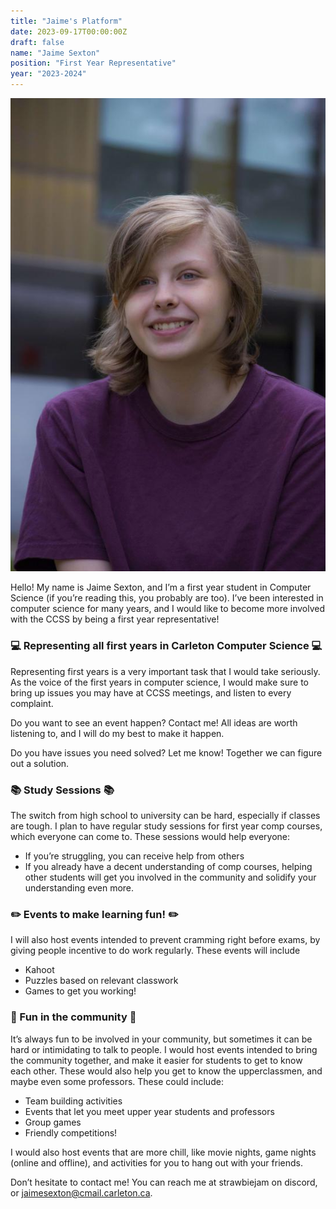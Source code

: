 ```yaml
---
title: "Jaime's Platform"
date: 2023-09-17T00:00:00Z
draft: false
name: "Jaime Sexton"
position: "First Year Representative"
year: "2023-2024"
---
```


![Jaime](/images/first_year_reps/2023/jaime.jpg)

Hello! My name is Jaime Sexton, and I’m a first year student in Computer Science (if you’re reading this, you probably are too). I’ve been interested in computer science for many years, and I would like to become more involved with the CCSS by being a first year representative!

### 💻 Representing all first years in Carleton Computer Science 💻

Representing first years is a very important task that I would take seriously. As the voice of the first years in computer science, I would make sure to bring up issues you may have at CCSS meetings, and listen to every complaint.

Do you want to see an event happen? Contact me! All ideas are worth listening to, and I will do my best to make it happen.

Do you have issues you need solved? Let me know! Together we can figure out a solution.

### 📚 Study Sessions 📚

The switch from high school to university can be hard, especially if classes are tough. I plan to have regular study sessions for first year comp courses, which everyone can come to. These sessions would help everyone:

- If you’re struggling, you can receive help from others
- If you already have a decent understanding of comp courses, helping other students will get you involved in the community and solidify your understanding even more.

### ✏️ Events to make learning fun! ✏️

I will also host events intended to prevent cramming right before exams, by giving people incentive to do work regularly. These events will include

- Kahoot
- Puzzles based on relevant classwork
- Games to get you working!

### 🎉 Fun in the community 🎉

It’s always fun to be involved in your community, but sometimes it can be hard or intimidating to talk to people. I would host events intended to bring the community together, and make it easier for students to get to know each other. These would also help you get to know the upperclassmen, and maybe even some professors. These could include:

- Team building activities
- Events that let you meet upper year students and professors
- Group games
- Friendly competitions!

I would also host events that are more chill, like movie nights, game nights (online and offline), and activities for you to hang out with your friends.

Don’t hesitate to contact me! You can reach me at strawbiejam on discord, or <jaimesexton@cmail.carleton.ca>.
